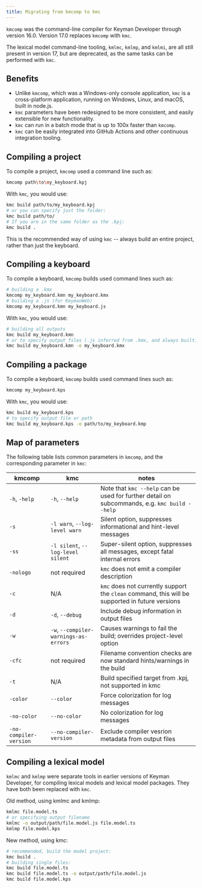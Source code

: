 ```yaml
---
title: Migrating from kmcomp to kmc
---
```


`kmcomp` was the command-line compiler for Keyman Developer through version
16.0. Version 17.0 replaces `kmcomp` with `kmc`.

The lexical model command-line tooling, `kmlmc`, `kmlmp`, and `kmlmi`, are all
still present in version 17, but are deprecated, as the same tasks can be
performed with `kmc`.

## Benefits

* Unlike `kmcomp`, which was a Windows-only console application, `kmc` is a
  cross-platform application, running on Windows, Linux, and macOS, built in
  node.js.
* `kmc` parameters have been redesigned to be more consistent, and easily
  extensible for new functionality.
* `kmc` can run in a batch mode that is up to 100x faster than `kmcomp`.
* `kmc` can be easily integrated into GitHub Actions and other continuous
  integration tooling.

## Compiling a project

To compile a project, `kmcomp` used a command line such as:

```bash
kmcomp path\to\my_keyboard.kpj
```

With `kmc`, you would use:

```bash
kmc build path/to/my_keyboard.kpj
# or you can specify just the folder:
kmc build path/to/
# If you are in the same folder as the .kpj:
kmc build .
```

This is the recommended way of using `kmc` -- always build an entire project,
rather than just the keyboard.

## Compiling a keyboard

To compile a keyboard, `kmcomp` builds used command lines such as:

```bash
# building a .kmx
kmcomp my_keyboard.kmn my_keyboard.kmx
# building a .js (for KeymanWeb)
kmcomp my_keyboard.kmn my_keyboard.js
```

With `kmc`, you would use:

```bash
# building all outputs
kmc build my_keyboard.kmn
# or to specify output files (.js inferred from .kmx, and always built)
kmc build my_keyboard.kmn -o my_keyboard.kmx
```

## Compiling a package

To compile a keyboard, `kmcomp` builds used command lines such as:

```bash
kmcomp my_keyboard.kps
```

With `kmc`, you would use:

```bash
kmc build my_keyboard.kps
# to specify output file or path
kmc build my_keyboard.kps -o path/to/my_keyboard.kmp
```

## Map of parameters

The following table lists common parameters in `kmcomp`, and the corresponding
parameter in `kmc`:

kmcomp                 | kmc                                   | notes
-----------------------|---------------------------------------|-------------
`-h`, `-help`          | `-h`, `--help`                        | Note that `kmc --help` can be used for further detail on subcommands, e.g. `kmc build --help`
`-s`                   | `-l warn`, `--log-level warn`         | Silent option, suppresses informational and hint-level messages
`-ss`                  | `-l silent`, `--log-level silent`     | Super-silent option, suppresses all messages, except fatal internal errors
`-nologo`              | not required                          | `kmc` does not emit a compiler description
`-c`                   | N/A                                   | `kmc` does not currently support the `clean` command, this will be supported in future versions
`-d`                   | `-d`, `--debug`                       | Include debug information in output files
`-w`                   | `-w`, `--compiler-warnings-as-errors` | Causes warnings to fail the build; overrides project-level option
`-cfc`                 | not required                          | Filename convention checks are now standard hints/warnings in the build
`-t`                   | N/A                                   | Build specified target from .kpj, not supported in kmc
`-color`               | `--color`                             | Force colorization for log messages
`-no-color`            | `--no-color`                          | No colorization for log messages
`-no-compiler-version` | `--no-compiler-version`               | Exclude compiler vesrion metadata from output files

## Compiling a lexical model

`kmlmc` and `kmlmp` were separate tools in earlier versions of Keyman Developer,
for compiling lexical models and lexical model packages. They have both been
replaced with `kmc`.

Old method, using kmlmc and kmlmp:

```bash
kmlmc file.model.ts
# or specifying output filename
kmlmc -o output/path/file.model.js file.model.ts
kmlmp file.model.kps
```

New method, using kmc:

```bash
# recommended, build the model project:
kmc build .
# building single files:
kmc build file.model.ts
kmc build file.model.ts -o output/path/file.model.js
kmc build file.model.kps
```

